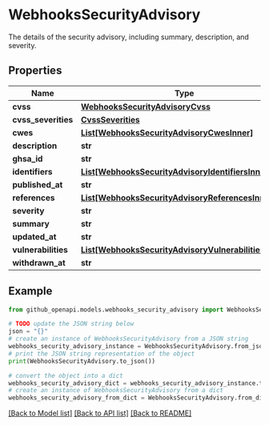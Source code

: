 # WebhooksSecurityAdvisory

The details of the security advisory, including summary, description, and severity.

## Properties

Name | Type | Description | Notes
------------ | ------------- | ------------- | -------------
**cvss** | [**WebhooksSecurityAdvisoryCvss**](WebhooksSecurityAdvisoryCvss.md) |  | 
**cvss_severities** | [**CvssSeverities**](CvssSeverities.md) |  | [optional] 
**cwes** | [**List[WebhooksSecurityAdvisoryCwesInner]**](WebhooksSecurityAdvisoryCwesInner.md) |  | 
**description** | **str** |  | 
**ghsa_id** | **str** |  | 
**identifiers** | [**List[WebhooksSecurityAdvisoryIdentifiersInner]**](WebhooksSecurityAdvisoryIdentifiersInner.md) |  | 
**published_at** | **str** |  | 
**references** | [**List[WebhooksSecurityAdvisoryReferencesInner]**](WebhooksSecurityAdvisoryReferencesInner.md) |  | 
**severity** | **str** |  | 
**summary** | **str** |  | 
**updated_at** | **str** |  | 
**vulnerabilities** | [**List[WebhooksSecurityAdvisoryVulnerabilitiesInner]**](WebhooksSecurityAdvisoryVulnerabilitiesInner.md) |  | 
**withdrawn_at** | **str** |  | 

## Example

```python
from github_openapi.models.webhooks_security_advisory import WebhooksSecurityAdvisory

# TODO update the JSON string below
json = "{}"
# create an instance of WebhooksSecurityAdvisory from a JSON string
webhooks_security_advisory_instance = WebhooksSecurityAdvisory.from_json(json)
# print the JSON string representation of the object
print(WebhooksSecurityAdvisory.to_json())

# convert the object into a dict
webhooks_security_advisory_dict = webhooks_security_advisory_instance.to_dict()
# create an instance of WebhooksSecurityAdvisory from a dict
webhooks_security_advisory_from_dict = WebhooksSecurityAdvisory.from_dict(webhooks_security_advisory_dict)
```
[[Back to Model list]](../README.md#documentation-for-models) [[Back to API list]](../README.md#documentation-for-api-endpoints) [[Back to README]](../README.md)


